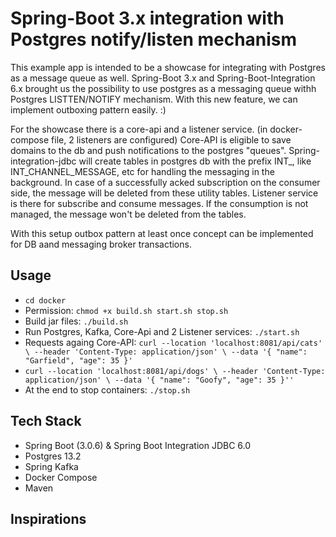 # Spring-Boot 3.x integration with Postgres notify/listen mechanism

This example app is intended to be a showcase for integrating with Postgres as a message queue as well.
Spring-Boot 3.x and Spring-Boot-Integration 6.x brought us the possibility to use postgres as a messaging queue withh Postgres LISTTEN/NOTIFY
mechanism. 
With this new feature, we can implement outboxing pattern easily. :)

For the showcase there is a core-api and a listener service. (in docker-compose file, 2 listeners are configured)
Core-API is eligible to save domains to the db and push notifications to the postgres "queues". Spring-integration-jdbc will create
tables in postgres db with the prefix INT_, like INT_CHANNEL_MESSAGE, etc for handling the messaging in the background.
In case of a successfully acked subscription on the consumer side, the message will be deleted from these utility tables.
Listener service is there for subscribe and consume messages. If the consumption is not managed, the message won't be deleted from the tables.

With this setup outbox pattern at least once concept can be implemented for DB aand messaging broker transactions.

## Usage 

- `cd docker`
- Permission: `chmod +x build.sh start.sh stop.sh`
- Build jar files: `./build.sh`
- Run Postgres, Kafka, Core-Api and 2 Listener services: `./start.sh`
- Requests againg Core-API: `curl --location 'localhost:8081/api/cats' \
  --header 'Content-Type: application/json' \
  --data '{
  "name": "Garfield",
  "age": 35
  }'`
- `curl --location 'localhost:8081/api/dogs' \
  --header 'Content-Type: application/json' \
  --data '{
  "name": "Goofy",
  "age": 35
  }''`
- At the end to stop containers: `./stop.sh`


## Tech Stack

- Spring Boot (3.0.6) & Spring Boot Integration JDBC 6.0
- Postgres 13.2
- Spring Kafka
- Docker Compose
- Maven

## Inspirations

